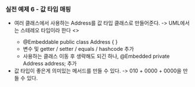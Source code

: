 ### 실전 예제 6 - 값 타입 매핑
- 여러 클래스에서 사용하는 Address를 값 타입 클래스로 만들어준다. -> UML에서는 스테레오 타입이라 한다 <<Value Type>>
    - @Embeddable public class Address { }
    - 변수 및 getter / setter / equals / hashcode 추가
    - 사용하는 클래스 이동 후 생략해도 되긴 하나, @Embedded private Address address; 추가
- 값 타입이 좋은게 의미있는 메서드를 만들 수 있다. -> 010 + 0000 + 0000을 만들 수 있다.
